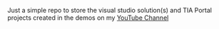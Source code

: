 Just a simple repo to store the visual studio solution(s) and TIA Portal projects created in the demos on my [YouTube Channel](https://www.youtube.com/channel/UCWZCpWmXoKUeAITMsvm3Xkg)
